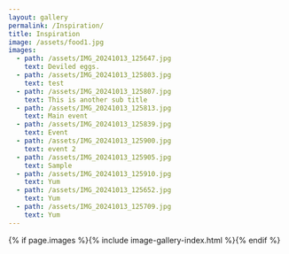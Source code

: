 ```yaml
---
layout: gallery
permalink: /Inspiration/
title: Inspiration
image: /assets/food1.jpg
images:
  - path: /assets/IMG_20241013_125647.jpg
    text: Deviled eggs.
  - path: /assets/IMG_20241013_125803.jpg
    text: test
  - path: /assets/IMG_20241013_125807.jpg
    text: This is another sub title
  - path: /assets/IMG_20241013_125813.jpg
    text: Main event
  - path: /assets/IMG_20241013_125839.jpg
    text: Event
  - path: /assets/IMG_20241013_125900.jpg
    text: event 2
  - path: /assets/IMG_20241013_125905.jpg
    text: Sample
  - path: /assets/IMG_20241013_125910.jpg
    text: Yum
  - path: /assets/IMG_20241013_125652.jpg
    text: Yum
  - path: /assets/IMG_20241013_125709.jpg
    text: Yum
---
```

{% if page.images %}{% include image-gallery-index.html %}{% endif %}

<!-- {% include gallery-content.html %} -->

